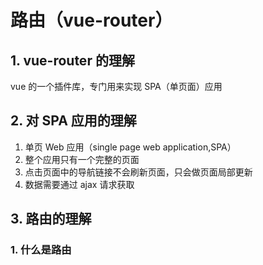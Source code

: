 # 路由（vue-router）

## 1. vue-router 的理解

vue 的一个插件库，专门用来实现 SPA（单页面）应用

## 2. 对 SPA 应用的理解

1. 单页 Web 应用（single page web application,SPA）
2. 整个应用只有一个完整的页面
3. 点击页面中的导航链接不会刷新页面，只会做页面局部更新
4. 数据需要通过 ajax 请求获取

## 3. 路由的理解

### 1. 什么是路由


